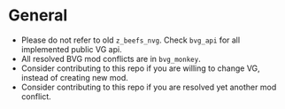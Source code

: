 # General
- Please do not refer to old `z_beefs_nvg`. Check `bvg_api` for all implemented public VG api.
- All resolved BVG mod conflicts are in `bvg_monkey`.
- Consider contributing to this repo if you are willing to change VG, instead of creating new mod.
- Consider contributing to this repo if you are resolved yet another mod conflict.